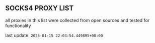 ## SOCKS4 PROXY LIST

all proxies in this list were collected from open sources and tested for functionality

last update: `2025-01-15 22:03:54.449895+00:00`